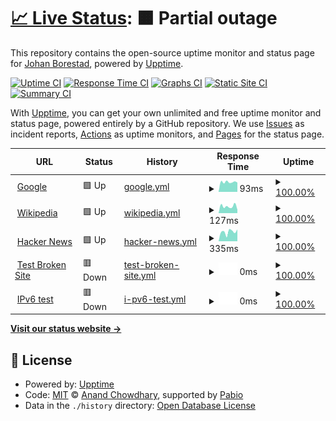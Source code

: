 # [📈 Live Status](https://borestad.github.io/upptime): <!--live status--> **🟧 Partial outage**

This repository contains the open-source uptime monitor and status page for [Johan Borestad](https://borestad.com), powered by [Upptime](https://github.com/upptime/upptime).

[![Uptime CI](https://github.com/borestad/upptime/workflows/Uptime%20CI/badge.svg)](https://github.com/borestad/upptime/actions?query=workflow%3A%22Uptime+CI%22)
[![Response Time CI](https://github.com/borestad/upptime/workflows/Response%20Time%20CI/badge.svg)](https://github.com/borestad/upptime/actions?query=workflow%3A%22Response+Time+CI%22)
[![Graphs CI](https://github.com/borestad/upptime/workflows/Graphs%20CI/badge.svg)](https://github.com/borestad/upptime/actions?query=workflow%3A%22Graphs+CI%22)
[![Static Site CI](https://github.com/borestad/upptime/workflows/Static%20Site%20CI/badge.svg)](https://github.com/borestad/upptime/actions?query=workflow%3A%22Static+Site+CI%22)
[![Summary CI](https://github.com/borestad/upptime/workflows/Summary%20CI/badge.svg)](https://github.com/borestad/upptime/actions?query=workflow%3A%22Summary+CI%22)

With [Upptime](https://upptime.js.org), you can get your own unlimited and free uptime monitor and status page, powered entirely by a GitHub repository. We use [Issues](https://github.com/borestad/upptime/issues) as incident reports, [Actions](https://github.com/borestad/upptime/actions) as uptime monitors, and [Pages](https://borestad.github.io/upptime) for the status page.

<!--start: status pages-->
<!-- This summary is generated by Upptime (https://github.com/upptime/upptime) -->
<!-- Do not edit this manually, your changes will be overwritten -->
<!-- prettier-ignore -->
| URL | Status | History | Response Time | Uptime |
| --- | ------ | ------- | ------------- | ------ |
| <img alt="" src="https://icons.duckduckgo.com/ip3/www.google.com.ico" height="13"> [Google](https://www.google.com) | 🟩 Up | [google.yml](https://github.com/borestad/upptime/commits/HEAD/history/google.yml) | <details><summary><img alt="Response time graph" src="./graphs/google/response-time-week.png" height="20"> 93ms</summary><br><a href="https://borestad.github.io/upptime/history/google"><img alt="Response time 106" src="https://img.shields.io/endpoint?url=https%3A%2F%2Fraw.githubusercontent.com%2Fborestad%2Fupptime%2FHEAD%2Fapi%2Fgoogle%2Fresponse-time.json"></a><br><a href="https://borestad.github.io/upptime/history/google"><img alt="24-hour response time 89" src="https://img.shields.io/endpoint?url=https%3A%2F%2Fraw.githubusercontent.com%2Fborestad%2Fupptime%2FHEAD%2Fapi%2Fgoogle%2Fresponse-time-day.json"></a><br><a href="https://borestad.github.io/upptime/history/google"><img alt="7-day response time 93" src="https://img.shields.io/endpoint?url=https%3A%2F%2Fraw.githubusercontent.com%2Fborestad%2Fupptime%2FHEAD%2Fapi%2Fgoogle%2Fresponse-time-week.json"></a><br><a href="https://borestad.github.io/upptime/history/google"><img alt="30-day response time 96" src="https://img.shields.io/endpoint?url=https%3A%2F%2Fraw.githubusercontent.com%2Fborestad%2Fupptime%2FHEAD%2Fapi%2Fgoogle%2Fresponse-time-month.json"></a><br><a href="https://borestad.github.io/upptime/history/google"><img alt="1-year response time 106" src="https://img.shields.io/endpoint?url=https%3A%2F%2Fraw.githubusercontent.com%2Fborestad%2Fupptime%2FHEAD%2Fapi%2Fgoogle%2Fresponse-time-year.json"></a></details> | <details><summary><a href="https://borestad.github.io/upptime/history/google">100.00%</a></summary><a href="https://borestad.github.io/upptime/history/google"><img alt="All-time uptime 100.00%" src="https://img.shields.io/endpoint?url=https%3A%2F%2Fraw.githubusercontent.com%2Fborestad%2Fupptime%2FHEAD%2Fapi%2Fgoogle%2Fuptime.json"></a><br><a href="https://borestad.github.io/upptime/history/google"><img alt="24-hour uptime 100.00%" src="https://img.shields.io/endpoint?url=https%3A%2F%2Fraw.githubusercontent.com%2Fborestad%2Fupptime%2FHEAD%2Fapi%2Fgoogle%2Fuptime-day.json"></a><br><a href="https://borestad.github.io/upptime/history/google"><img alt="7-day uptime 100.00%" src="https://img.shields.io/endpoint?url=https%3A%2F%2Fraw.githubusercontent.com%2Fborestad%2Fupptime%2FHEAD%2Fapi%2Fgoogle%2Fuptime-week.json"></a><br><a href="https://borestad.github.io/upptime/history/google"><img alt="30-day uptime 100.00%" src="https://img.shields.io/endpoint?url=https%3A%2F%2Fraw.githubusercontent.com%2Fborestad%2Fupptime%2FHEAD%2Fapi%2Fgoogle%2Fuptime-month.json"></a><br><a href="https://borestad.github.io/upptime/history/google"><img alt="1-year uptime 100.00%" src="https://img.shields.io/endpoint?url=https%3A%2F%2Fraw.githubusercontent.com%2Fborestad%2Fupptime%2FHEAD%2Fapi%2Fgoogle%2Fuptime-year.json"></a></details>
| <img alt="" src="https://icons.duckduckgo.com/ip3/en.wikipedia.org.ico" height="13"> [Wikipedia](https://en.wikipedia.org) | 🟩 Up | [wikipedia.yml](https://github.com/borestad/upptime/commits/HEAD/history/wikipedia.yml) | <details><summary><img alt="Response time graph" src="./graphs/wikipedia/response-time-week.png" height="20"> 127ms</summary><br><a href="https://borestad.github.io/upptime/history/wikipedia"><img alt="Response time 215" src="https://img.shields.io/endpoint?url=https%3A%2F%2Fraw.githubusercontent.com%2Fborestad%2Fupptime%2FHEAD%2Fapi%2Fwikipedia%2Fresponse-time.json"></a><br><a href="https://borestad.github.io/upptime/history/wikipedia"><img alt="24-hour response time 65" src="https://img.shields.io/endpoint?url=https%3A%2F%2Fraw.githubusercontent.com%2Fborestad%2Fupptime%2FHEAD%2Fapi%2Fwikipedia%2Fresponse-time-day.json"></a><br><a href="https://borestad.github.io/upptime/history/wikipedia"><img alt="7-day response time 127" src="https://img.shields.io/endpoint?url=https%3A%2F%2Fraw.githubusercontent.com%2Fborestad%2Fupptime%2FHEAD%2Fapi%2Fwikipedia%2Fresponse-time-week.json"></a><br><a href="https://borestad.github.io/upptime/history/wikipedia"><img alt="30-day response time 118" src="https://img.shields.io/endpoint?url=https%3A%2F%2Fraw.githubusercontent.com%2Fborestad%2Fupptime%2FHEAD%2Fapi%2Fwikipedia%2Fresponse-time-month.json"></a><br><a href="https://borestad.github.io/upptime/history/wikipedia"><img alt="1-year response time 215" src="https://img.shields.io/endpoint?url=https%3A%2F%2Fraw.githubusercontent.com%2Fborestad%2Fupptime%2FHEAD%2Fapi%2Fwikipedia%2Fresponse-time-year.json"></a></details> | <details><summary><a href="https://borestad.github.io/upptime/history/wikipedia">100.00%</a></summary><a href="https://borestad.github.io/upptime/history/wikipedia"><img alt="All-time uptime 100.00%" src="https://img.shields.io/endpoint?url=https%3A%2F%2Fraw.githubusercontent.com%2Fborestad%2Fupptime%2FHEAD%2Fapi%2Fwikipedia%2Fuptime.json"></a><br><a href="https://borestad.github.io/upptime/history/wikipedia"><img alt="24-hour uptime 100.00%" src="https://img.shields.io/endpoint?url=https%3A%2F%2Fraw.githubusercontent.com%2Fborestad%2Fupptime%2FHEAD%2Fapi%2Fwikipedia%2Fuptime-day.json"></a><br><a href="https://borestad.github.io/upptime/history/wikipedia"><img alt="7-day uptime 100.00%" src="https://img.shields.io/endpoint?url=https%3A%2F%2Fraw.githubusercontent.com%2Fborestad%2Fupptime%2FHEAD%2Fapi%2Fwikipedia%2Fuptime-week.json"></a><br><a href="https://borestad.github.io/upptime/history/wikipedia"><img alt="30-day uptime 100.00%" src="https://img.shields.io/endpoint?url=https%3A%2F%2Fraw.githubusercontent.com%2Fborestad%2Fupptime%2FHEAD%2Fapi%2Fwikipedia%2Fuptime-month.json"></a><br><a href="https://borestad.github.io/upptime/history/wikipedia"><img alt="1-year uptime 100.00%" src="https://img.shields.io/endpoint?url=https%3A%2F%2Fraw.githubusercontent.com%2Fborestad%2Fupptime%2FHEAD%2Fapi%2Fwikipedia%2Fuptime-year.json"></a></details>
| <img alt="" src="https://icons.duckduckgo.com/ip3/news.ycombinator.com.ico" height="13"> [Hacker News](https://news.ycombinator.com) | 🟩 Up | [hacker-news.yml](https://github.com/borestad/upptime/commits/HEAD/history/hacker-news.yml) | <details><summary><img alt="Response time graph" src="./graphs/hacker-news/response-time-week.png" height="20"> 335ms</summary><br><a href="https://borestad.github.io/upptime/history/hacker-news"><img alt="Response time 302" src="https://img.shields.io/endpoint?url=https%3A%2F%2Fraw.githubusercontent.com%2Fborestad%2Fupptime%2FHEAD%2Fapi%2Fhacker-news%2Fresponse-time.json"></a><br><a href="https://borestad.github.io/upptime/history/hacker-news"><img alt="24-hour response time 419" src="https://img.shields.io/endpoint?url=https%3A%2F%2Fraw.githubusercontent.com%2Fborestad%2Fupptime%2FHEAD%2Fapi%2Fhacker-news%2Fresponse-time-day.json"></a><br><a href="https://borestad.github.io/upptime/history/hacker-news"><img alt="7-day response time 335" src="https://img.shields.io/endpoint?url=https%3A%2F%2Fraw.githubusercontent.com%2Fborestad%2Fupptime%2FHEAD%2Fapi%2Fhacker-news%2Fresponse-time-week.json"></a><br><a href="https://borestad.github.io/upptime/history/hacker-news"><img alt="30-day response time 301" src="https://img.shields.io/endpoint?url=https%3A%2F%2Fraw.githubusercontent.com%2Fborestad%2Fupptime%2FHEAD%2Fapi%2Fhacker-news%2Fresponse-time-month.json"></a><br><a href="https://borestad.github.io/upptime/history/hacker-news"><img alt="1-year response time 302" src="https://img.shields.io/endpoint?url=https%3A%2F%2Fraw.githubusercontent.com%2Fborestad%2Fupptime%2FHEAD%2Fapi%2Fhacker-news%2Fresponse-time-year.json"></a></details> | <details><summary><a href="https://borestad.github.io/upptime/history/hacker-news">100.00%</a></summary><a href="https://borestad.github.io/upptime/history/hacker-news"><img alt="All-time uptime 100.00%" src="https://img.shields.io/endpoint?url=https%3A%2F%2Fraw.githubusercontent.com%2Fborestad%2Fupptime%2FHEAD%2Fapi%2Fhacker-news%2Fuptime.json"></a><br><a href="https://borestad.github.io/upptime/history/hacker-news"><img alt="24-hour uptime 100.00%" src="https://img.shields.io/endpoint?url=https%3A%2F%2Fraw.githubusercontent.com%2Fborestad%2Fupptime%2FHEAD%2Fapi%2Fhacker-news%2Fuptime-day.json"></a><br><a href="https://borestad.github.io/upptime/history/hacker-news"><img alt="7-day uptime 100.00%" src="https://img.shields.io/endpoint?url=https%3A%2F%2Fraw.githubusercontent.com%2Fborestad%2Fupptime%2FHEAD%2Fapi%2Fhacker-news%2Fuptime-week.json"></a><br><a href="https://borestad.github.io/upptime/history/hacker-news"><img alt="30-day uptime 100.00%" src="https://img.shields.io/endpoint?url=https%3A%2F%2Fraw.githubusercontent.com%2Fborestad%2Fupptime%2FHEAD%2Fapi%2Fhacker-news%2Fuptime-month.json"></a><br><a href="https://borestad.github.io/upptime/history/hacker-news"><img alt="1-year uptime 100.00%" src="https://img.shields.io/endpoint?url=https%3A%2F%2Fraw.githubusercontent.com%2Fborestad%2Fupptime%2FHEAD%2Fapi%2Fhacker-news%2Fuptime-year.json"></a></details>
| <img alt="" src="https://icons.duckduckgo.com/ip3/thissitedoesnotexist.koj.co.ico" height="13"> [Test Broken Site](https://thissitedoesnotexist.koj.co) | 🟥 Down | [test-broken-site.yml](https://github.com/borestad/upptime/commits/HEAD/history/test-broken-site.yml) | <details><summary><img alt="Response time graph" src="./graphs/test-broken-site/response-time-week.png" height="20"> 0ms</summary><br><a href="https://borestad.github.io/upptime/history/test-broken-site"><img alt="Response time 0" src="https://img.shields.io/endpoint?url=https%3A%2F%2Fraw.githubusercontent.com%2Fborestad%2Fupptime%2FHEAD%2Fapi%2Ftest-broken-site%2Fresponse-time.json"></a><br><a href="https://borestad.github.io/upptime/history/test-broken-site"><img alt="24-hour response time 0" src="https://img.shields.io/endpoint?url=https%3A%2F%2Fraw.githubusercontent.com%2Fborestad%2Fupptime%2FHEAD%2Fapi%2Ftest-broken-site%2Fresponse-time-day.json"></a><br><a href="https://borestad.github.io/upptime/history/test-broken-site"><img alt="7-day response time 0" src="https://img.shields.io/endpoint?url=https%3A%2F%2Fraw.githubusercontent.com%2Fborestad%2Fupptime%2FHEAD%2Fapi%2Ftest-broken-site%2Fresponse-time-week.json"></a><br><a href="https://borestad.github.io/upptime/history/test-broken-site"><img alt="30-day response time 0" src="https://img.shields.io/endpoint?url=https%3A%2F%2Fraw.githubusercontent.com%2Fborestad%2Fupptime%2FHEAD%2Fapi%2Ftest-broken-site%2Fresponse-time-month.json"></a><br><a href="https://borestad.github.io/upptime/history/test-broken-site"><img alt="1-year response time 0" src="https://img.shields.io/endpoint?url=https%3A%2F%2Fraw.githubusercontent.com%2Fborestad%2Fupptime%2FHEAD%2Fapi%2Ftest-broken-site%2Fresponse-time-year.json"></a></details> | <details><summary><a href="https://borestad.github.io/upptime/history/test-broken-site">100.00%</a></summary><a href="https://borestad.github.io/upptime/history/test-broken-site"><img alt="All-time uptime 100.00%" src="https://img.shields.io/endpoint?url=https%3A%2F%2Fraw.githubusercontent.com%2Fborestad%2Fupptime%2FHEAD%2Fapi%2Ftest-broken-site%2Fuptime.json"></a><br><a href="https://borestad.github.io/upptime/history/test-broken-site"><img alt="24-hour uptime 100.00%" src="https://img.shields.io/endpoint?url=https%3A%2F%2Fraw.githubusercontent.com%2Fborestad%2Fupptime%2FHEAD%2Fapi%2Ftest-broken-site%2Fuptime-day.json"></a><br><a href="https://borestad.github.io/upptime/history/test-broken-site"><img alt="7-day uptime 100.00%" src="https://img.shields.io/endpoint?url=https%3A%2F%2Fraw.githubusercontent.com%2Fborestad%2Fupptime%2FHEAD%2Fapi%2Ftest-broken-site%2Fuptime-week.json"></a><br><a href="https://borestad.github.io/upptime/history/test-broken-site"><img alt="30-day uptime 100.00%" src="https://img.shields.io/endpoint?url=https%3A%2F%2Fraw.githubusercontent.com%2Fborestad%2Fupptime%2FHEAD%2Fapi%2Ftest-broken-site%2Fuptime-month.json"></a><br><a href="https://borestad.github.io/upptime/history/test-broken-site"><img alt="1-year uptime 100.00%" src="https://img.shields.io/endpoint?url=https%3A%2F%2Fraw.githubusercontent.com%2Fborestad%2Fupptime%2FHEAD%2Fapi%2Ftest-broken-site%2Fuptime-year.json"></a></details>
| <img alt="" src="https://icons.duckduckgo.com/ip3/null.ico" height="13"> [IPv6 test](forwardemail.net) | 🟥 Down | [i-pv6-test.yml](https://github.com/borestad/upptime/commits/HEAD/history/i-pv6-test.yml) | <details><summary><img alt="Response time graph" src="./graphs/i-pv6-test/response-time-week.png" height="20"> 0ms</summary><br><a href="https://borestad.github.io/upptime/history/i-pv6-test"><img alt="Response time 0" src="https://img.shields.io/endpoint?url=https%3A%2F%2Fraw.githubusercontent.com%2Fborestad%2Fupptime%2FHEAD%2Fapi%2Fi-pv6-test%2Fresponse-time.json"></a><br><a href="https://borestad.github.io/upptime/history/i-pv6-test"><img alt="24-hour response time 0" src="https://img.shields.io/endpoint?url=https%3A%2F%2Fraw.githubusercontent.com%2Fborestad%2Fupptime%2FHEAD%2Fapi%2Fi-pv6-test%2Fresponse-time-day.json"></a><br><a href="https://borestad.github.io/upptime/history/i-pv6-test"><img alt="7-day response time 0" src="https://img.shields.io/endpoint?url=https%3A%2F%2Fraw.githubusercontent.com%2Fborestad%2Fupptime%2FHEAD%2Fapi%2Fi-pv6-test%2Fresponse-time-week.json"></a><br><a href="https://borestad.github.io/upptime/history/i-pv6-test"><img alt="30-day response time 0" src="https://img.shields.io/endpoint?url=https%3A%2F%2Fraw.githubusercontent.com%2Fborestad%2Fupptime%2FHEAD%2Fapi%2Fi-pv6-test%2Fresponse-time-month.json"></a><br><a href="https://borestad.github.io/upptime/history/i-pv6-test"><img alt="1-year response time 0" src="https://img.shields.io/endpoint?url=https%3A%2F%2Fraw.githubusercontent.com%2Fborestad%2Fupptime%2FHEAD%2Fapi%2Fi-pv6-test%2Fresponse-time-year.json"></a></details> | <details><summary><a href="https://borestad.github.io/upptime/history/i-pv6-test">100.00%</a></summary><a href="https://borestad.github.io/upptime/history/i-pv6-test"><img alt="All-time uptime 100.00%" src="https://img.shields.io/endpoint?url=https%3A%2F%2Fraw.githubusercontent.com%2Fborestad%2Fupptime%2FHEAD%2Fapi%2Fi-pv6-test%2Fuptime.json"></a><br><a href="https://borestad.github.io/upptime/history/i-pv6-test"><img alt="24-hour uptime 100.00%" src="https://img.shields.io/endpoint?url=https%3A%2F%2Fraw.githubusercontent.com%2Fborestad%2Fupptime%2FHEAD%2Fapi%2Fi-pv6-test%2Fuptime-day.json"></a><br><a href="https://borestad.github.io/upptime/history/i-pv6-test"><img alt="7-day uptime 100.00%" src="https://img.shields.io/endpoint?url=https%3A%2F%2Fraw.githubusercontent.com%2Fborestad%2Fupptime%2FHEAD%2Fapi%2Fi-pv6-test%2Fuptime-week.json"></a><br><a href="https://borestad.github.io/upptime/history/i-pv6-test"><img alt="30-day uptime 100.00%" src="https://img.shields.io/endpoint?url=https%3A%2F%2Fraw.githubusercontent.com%2Fborestad%2Fupptime%2FHEAD%2Fapi%2Fi-pv6-test%2Fuptime-month.json"></a><br><a href="https://borestad.github.io/upptime/history/i-pv6-test"><img alt="1-year uptime 100.00%" src="https://img.shields.io/endpoint?url=https%3A%2F%2Fraw.githubusercontent.com%2Fborestad%2Fupptime%2FHEAD%2Fapi%2Fi-pv6-test%2Fuptime-year.json"></a></details>

<!--end: status pages-->

[**Visit our status website →**](https://borestad.github.io/upptime)

## 📄 License

- Powered by: [Upptime](https://github.com/upptime/upptime)
- Code: [MIT](./LICENSE) © [Anand Chowdhary](https://anandchowdhary.com), supported by [Pabio](https://pabio.com)
- Data in the `./history` directory: [Open Database License](https://opendatacommons.org/licenses/odbl/1-0/)
